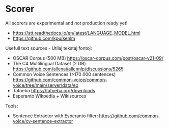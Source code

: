 # Scorer
All scorers are experimental and not production ready yet!

* https://stt.readthedocs.io/en/latest/LANGUAGE_MODEL.html
* https://github.com/kpu/kenlm


Usefull text sources - Utilaj tekstaj fontoj:

* OSCAR Corpus (500 MB) https://oscar-corpus.com/post/oscar-v21-09/
* The C4 Multilingual Dataset (2 GB) https://github.com/allenai/allennlp/discussions/5265 
* Common Voice Sentences (>170 000 sentences) https://github.com/common-voice/common-voice/tree/main/server/data/eo
* Tatoeba https://tatoeba.org/downloads
* Esperanto Wikpedia + Wikisources

Tools:
* Sentence Extractor with Esperanto filter: https://github.com/common-voice/cv-sentence-extractor
